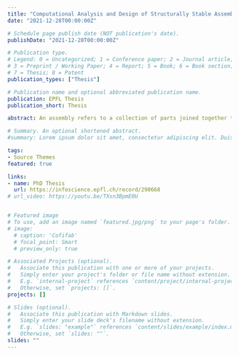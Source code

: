 ```yaml
---
title: "Computational Analysis and Design of Structurally Stable Assemblies with Rigid Parts"
date: "2021-12-28T00:00:00Z"

# Schedule page publish date (NOT publication's date).
publishDate: "2021-12-28T00:00:00Z"

# Publication type.
# Legend: 0 = Uncategorized; 1 = Conference paper; 2 = Journal article;
# 3 = Preprint / Working Paper; 4 = Report; 5 = Book; 6 = Book section;
# 7 = Thesis; 8 = Patent
publication_types: ["Thesis"]

# Publication name and optional abbreviated publication name.
publication: EPFL Thesis
publication_short: Thesis

abstract: An assembly refers to a collection of parts joined together to achieve a specific form and/or functionality. Assemblies make it possible to fabricate large and complex objects with several small and simple parts. Such parts can be assembled and disassembled repeatedly, benefiting the transportation and maintenance of the assembly. Due to these advantages, assemblies are ubiquitous in our daily lives, including most furniture, household appliances, and architecture. The recent advancement in digital fabrication lowers the hurdles for fabricating objects with complex shapes. However, designing physically plausible assemblies is still a non-trivial task as a slight local modification on a part's geometry could have a global impact on the structural and/or functional performance of the whole assembly. New computational tools are developed to enable general users involved in the design process exploiting their imagination. This thesis focuses on static assemblies with rigid parts. We develop computational methods for analyzing and designing assemblies that are structurally stable and assemblable. To address this problem, we use integral joints i.e., tenon and mortise, that are historically used because of their reversibility which simplifies the disassembly process significantly. Properly arranged integral joints can restrict parts' relative movement for improved structural stability. However, manually finding the right joints' geometry is a tedious and error-prone task. Inspired by the kinematic-static duality, we first propose a new kinematic-based method for analyzing the structural stability of assemblies. We then develop a two-stage computational design framework based on this new analyzing method. The kinematic design stage determines the amount of motion restrictions imposed by joints to make a given assembly stable in the motion space. The geometric design stage searches for proper shapes of the joints to satisfy the motion restriction requirements computed from the previous stage. To solve the problem numerically, we propose the joint motion cones to measure the motion restriction capacity of given joints. Compared with previous works, our framework can efficiently handle inputs with complex geometry. Besides, our design framework is very flexible and can easily be adapted to various applications. First, we focus on designing globally interlocking assemblies that can withstand arbitrary external forces and torques. Second, we are interested in designing assemblies of rigid convex blocks to approximate freeform surfaces. Our design framework can optimize the blocks' shape to generate assemblies with good resistance against lateral forces, and in some cases, globally interlocking assemblies. Lastly, we present a method for designing complex assemblies with cone joints. By optimizing the shapes of cone joints, our design framework can find the best trade-off between structural stability and assemblability. We validate our computational tools by fabricating a series of physical prototypes. Our algorithms have great potential to be applied for solving various assembly design problems ranging from small-scale such as toys and furniture to large-scale such as art installation and architecture. For example, the proposed techniques could be applied for designing discrete architecture that can be automatically constructed with robots.

# Summary. An optional shortened abstract.
#summary: Lorem ipsum dolor sit amet, consectetur adipiscing elit. Duis posuere tellus ac convallis placerat. Proin tincidunt magna sed ex sollicitudin condimentum.

tags:
- Source Themes
featured: true

links:
- name: PhD Thesis
  url: https://infoscience.epfl.ch/record/290668
# url_video: https://youtu.be/TXsn3BpmE0U


# Featured image
# To use, add an image named `featured.jpg/png` to your page's folder. 
# image:
  # caption: 'Cofifab'
  # focal_point: Smart
  # preview_only: true

# Associated Projects (optional).
#   Associate this publication with one or more of your projects.
#   Simply enter your project's folder or file name without extension.
#   E.g. `internal-project` references `content/project/internal-project/index.md`.
#   Otherwise, set `projects: []`.
projects: []

# Slides (optional).
#   Associate this publication with Markdown slides.
#   Simply enter your slide deck's filename without extension.
#   E.g. `slides: "example"` references `content/slides/example/index.md`.
#   Otherwise, set `slides: ""`.
slides: ""
---
```


